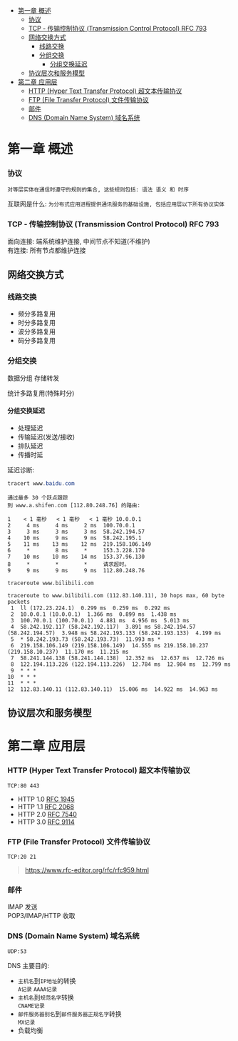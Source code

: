 [//]: # (@formatter:off)
<!-- TOC -->
* [第一章 概述](#第一章-概述)
    * [协议](#协议)
    * [TCP - 传输控制协议 (Transmission Control Protocol) RFC 793](#tcp---传输控制协议-transmission-control-protocol-rfc-793)
  * [网络交换方式](#网络交换方式)
    * [线路交换](#线路交换)
    * [分组交换](#分组交换)
      * [分组交换延迟](#分组交换延迟)
  * [协议层次和服务模型](#协议层次和服务模型)
* [第二章 应用层](#第二章-应用层)
    * [HTTP (Hyper Text Transfer Protocol) 超文本传输协议](#http-hyper-text-transfer-protocol-超文本传输协议)
    * [FTP (File Transfer Protocol) 文件传输协议](#ftp-file-transfer-protocol-文件传输协议)
    * [邮件](#邮件)
    * [DNS (Domain Name System) 域名系统](#dns-domain-name-system-域名系统)
<!-- TOC -->  
[//]: # (@formatter:on)

# 第一章 概述

### 协议

```
对等层实体在通信时遵守的规则的集合, 这些规则包括: 语法 语义 和 时序
```

互联网是什么: `为分布式应用进程提供通讯服务的基础设施, 包括应用层以下所有协议实体`

### TCP - 传输控制协议 (Transmission Control Protocol) RFC 793

面向连接: 端系统维护连接, 中间节点不知道(不维护)  
有连接: 所有节点都维护连接

## 网络交换方式

### 线路交换

- 频分多路复用
- 时分多路复用
- 波分多路复用
- 码分多路复用

### 分组交换

数据分组 存储转发

统计多路复用(特殊时分)

#### 分组交换延迟

- 处理延迟
- 传输延迟(发送/接收)
- 排队延迟
- 传播时延

延迟诊断:

```powershell
tracert www.baidu.com
```

```log
通过最多 30 个跃点跟踪
到 www.a.shifen.com [112.80.248.76] 的路由:

1    < 1 毫秒   < 1 毫秒   < 1 毫秒 10.0.0.1
2     4 ms     4 ms     2 ms  100.70.0.1
3     3 ms     3 ms     3 ms  58.242.194.57
4    10 ms     9 ms     9 ms  58.242.195.1
5    11 ms    13 ms    12 ms  219.158.106.149
6     *        8 ms     *     153.3.228.170
7    10 ms    10 ms    14 ms  153.37.96.130
8     *        *        *     请求超时。
9     9 ms     9 ms     9 ms  112.80.248.76
```

```shell
traceroute www.bilibili.com
```

```log
traceroute to www.bilibili.com (112.83.140.11), 30 hops max, 60 byte packets
 1  ll (172.23.224.1)  0.299 ms  0.259 ms  0.292 ms
 2  10.0.0.1 (10.0.0.1)  1.366 ms  0.899 ms  1.438 ms
 3  100.70.0.1 (100.70.0.1)  4.881 ms  4.956 ms  5.013 ms
 4  58.242.192.117 (58.242.192.117)  3.891 ms 58.242.194.57 (58.242.194.57)  3.948 ms 58.242.193.133 (58.242.193.133)  4.199 ms
 5  * 58.242.193.73 (58.242.193.73)  11.993 ms *
 6  219.158.106.149 (219.158.106.149)  14.555 ms 219.158.10.237 (219.158.10.237)  11.170 ms  11.215 ms
 7  58.241.144.138 (58.241.144.138)  12.352 ms  12.637 ms  12.726 ms
 8  122.194.113.226 (122.194.113.226)  12.784 ms  12.984 ms  12.799 ms
 9  * * *
10  * * *
11  * * *
12  112.83.140.11 (112.83.140.11)  15.006 ms  14.922 ms  14.963 ms
```

## 协议层次和服务模型

# 第二章 应用层

### HTTP (Hyper Text Transfer Protocol) 超文本传输协议

`TCP:80 443`

- HTTP 1.0 [RFC 1945](https://www.rfc-editor.org/rfc/rfc1945.html)
- HTTP 1.1 [RFC 2068](https://www.rfc-editor.org/rfc/rfc2068.html)
- HTTP 2.0 [RFC 7540](https://www.rfc-editor.org/rfc/rfc7540.html)
- HTTP 3.0 [RFC 9114](https://www.rfc-editor.org/rfc/rfc9114.html)

### FTP (File Transfer Protocol) 文件传输协议

`TCP:20 21`
> <https://www.rfc-editor.org/rfc/rfc959.html>

### 邮件

IMAP 发送  
POP3/IMAP/HTTP 收取

### DNS (Domain Name System) 域名系统

`UDP:53`

DNS 主要目的:

- `主机名`到`IP地址`的转换  
  `A记录` `AAAA记录`
- `主机名`到`规范名字`转换  
  `CNAME记录`
- `邮件服务器别名`到`邮件服务器正规名字`转换  
  `MX记录`
- 负载均衡

